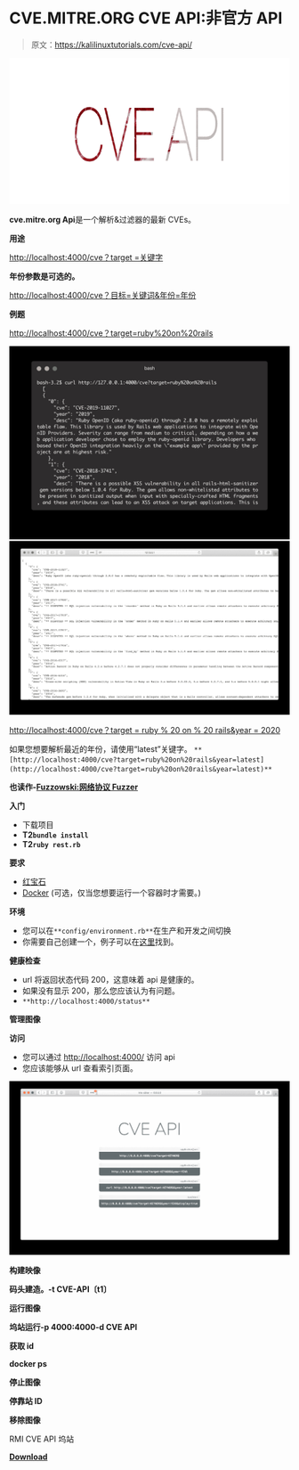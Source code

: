 # CVE.MITRE.ORG CVE API:非官方 API

> 原文：<https://kalilinuxtutorials.com/cve-api/>

[![CVE-API : Unofficial API for CVE.MITRE.ORG](img//0ab7ccadbf4fa3e3e856adab3670a02c.png "CVE-API : Unofficial API for CVE.MITRE.ORG")](https://1.bp.blogspot.com/-QDe6eXBbogI/Xk1mnnZlF1I/AAAAAAAAFCY/0NSAyKUjh5YPuZxIiyvak2U31amkvzthACLcBGAsYHQ/s1600/Cve-api%25282%2529.png)

**cve.mitre.org Api**是一个解析&过滤器的最新 CVEs。

**用途**

[http://localhost:4000/cve？target =关键字](http://localhost:4000/cve?target=KEYWORD)

**年份参数是可选的。**

[http://localhost:4000/cve？目标=关键词&年份=年份](http://localhost:4000/cve?target=KEYWORD&year=YEAR)

**例题**

[http://localhost:4000/cve？target=ruby%20on%20rails](http://localhost:4000/cve?target=ruby%20on%20rails)

![](img//b95d1d155ff2683c99782b8593d79981.png)![](img//d543fdbed2a852f18b8fa30a5f4d7df4.png)

[http://localhost:4000/cve？target = ruby % 20 on % 20 rails&year = 2020](http://localhost:4000/cve?target=ruby%20on%20rails&year=2020)

如果您想要解析最近的年份，请使用“latest”关键字。
`**[http://localhost:4000/cve?target=ruby%20on%20rails&year=latest](http://localhost:4000/cve?target=ruby%20on%20rails&year=latest)**`

**也读作-[Fuzzowski:网络协议 Fuzzer](https://kalilinuxtutorials.com/fuzzowski/)**

**入门**

*   下载项目
*   **T2`bundle install`**
*   **T2`ruby rest.rb`**

**要求**

*   [红宝石](https://www.ruby-lang.org/en/)
*   [Docker](https://www.docker.com) (可选，仅当您想要运行一个容器时才需要。)

**环境**

*   您可以在`**config/environment.rb**`在生产和开发之间切换
*   你需要自己创建一个，例子可以在[这里](https://github.com/Beyarz/Cve-api/blob/master/config/environment-example.rb)找到。

**健康检查**

*   url 将返回状态代码 200，这意味着 api 是健康的。
*   如果没有显示 200，那么您应该认为有问题。
*   `**http://localhost:4000/status**`

**管理图像**

**访问**

*   您可以通过 [http://localhost:4000/](http://localhost:4000/) 访问 api
*   您应该能够从 url 查看索引页面。

![](img//8b1b30194f85797327647666092e3632.png)

**构建映像**

**码头建造。-t CVE-API〔t1〕**

**运行图像**

**坞站运行-p 4000:4000-d CVE API**

**获取 id**

**docker ps**

**停止图像**

**停靠站 ID**

**移除图像**

RMI CVE API 坞站

[**Download**](https://github.com/Beyarz/Cve-api)